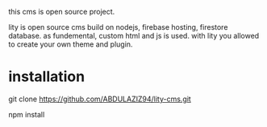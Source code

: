 this cms is open source project. 

lity is open source cms build on nodejs, firebase hosting, firestore database.
as fundemental, custom html and js is used.
with lity you allowed to create your own theme and plugin.

# installation

  git clone https://github.com/ABDULAZIZ94/lity-cms.git

  npm install